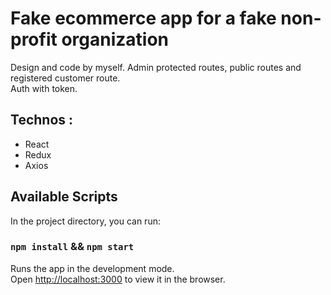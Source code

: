 # Fake ecommerce app for a fake non-profit organization

Design and code by myself. 
Admin protected routes, public routes and registered customer route.\
Auth with token.

## Technos : 
- React 
- Redux
- Axios


## Available Scripts

In the project directory, you can run:

### `npm install` && `npm start`

Runs the app in the development mode.\
Open [http://localhost:3000](http://localhost:3000) to view it in the browser.



